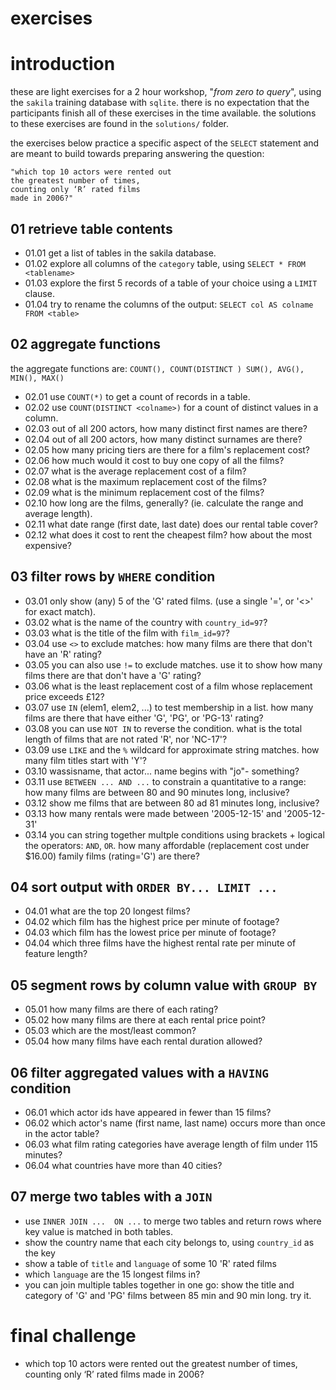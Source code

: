 exercises
===
# introduction 
these are light exercises for a 2 hour workshop, "_from zero to query_", using the `sakila` training database with `sqlite`. there is no expectation that the participants finish all of these exercises in the time available. the solutions to these exercises are found in the `solutions/` folder.

the exercises below practice a specific aspect of the `SELECT` statement and are meant to build towards preparing answering the question: 

```
"which top 10 actors were rented out 
the greatest number of times, 
counting only ‘R’ rated films 
made in 2006?"
```

## 01 retrieve table contents
* 01.01 get a list of tables in the sakila database.
* 01.02 explore all columns of the `category` table, using `SELECT * FROM <tablename>`
* 01.03 explore the first 5 records of a table of your choice using a `LIMIT` clause.
* 01.04 try to rename the columns of the output: `SELECT col AS colname FROM <table>`

## 02 aggregate functions
the aggregate functions are: `COUNT(), COUNT(DISTINCT ) SUM(), AVG(), MIN(), MAX()`

- 02.01 use `COUNT(*)` to get a count of records in a table.
- 02.02 use `COUNT(DISTINCT <colname>)` for a count of distinct values in a column.
- 02.03 out of all 200 actors, how many distinct first names are there?
- 02.04 out of all 200 actors, how many distinct surnames are there?
- 02.05 how many pricing tiers are there for a film's replacement cost?
- 02.06 how much would it cost to buy one copy of all the films?
- 02.07 what is the average replacement cost of a film?
- 02.08 what is the maximum replacement cost of the films?
- 02.09 what is the minimum replacement cost of the films?
- 02.10 how long are the films, generally? (ie. calculate the range and average length).
- 02.11 what date range (first date, last date) does our rental table cover?
- 02.12 what does it cost to rent the cheapest film? how about the most expensive?

## 03 filter rows by `WHERE` condition
- 03.01 only show (any) 5 of the 'G' rated films. (use a single '=', or '<>' for exact match).
- 03.02 what is the name of the country with `country_id=97`?
- 03.03 what is the title of the film with `film_id=97`?
- 03.04 use `<>` to exclude matches: how many films are there that don't have an 'R' rating?
- 03.05 you can also use `!=` to exclude matches. use it to show how many films there are that don't have a 'G' rating?
- 03.06 what is the least replacement cost of a film whose replacement price exceeds £12?
- 03.07 use `IN` (elem1, elem2, ...) to test membership in a list. how many films are there that have either 'G', 'PG', or 'PG-13' rating?
- 03.08 you can use `NOT IN` to reverse the condition. what is the total length of films that are not rated 'R', nor 'NC-17'?
- 03.09 use `LIKE` and the `%` wildcard for approximate string matches. how many film titles start with 'Y'?
- 03.10 wassisname, that actor... name begins with "jo"- something?
- 03.11 use `BETWEEN ... AND ...` to constrain a quantitative to a range: how many films are between 80 and 90 minutes long, inclusive?
- 03.12 show me films that are between 80 ad 81 minutes long, inclusive?
- 03.13 how many rentals were made between '2005-12-15' and '2005-12-31'
- 03.14 you can string together multple conditions using brackets + logical the operators: `AND`, `OR`. how many affordable (replacement cost under $16.00) family films (rating='G') are there?

## 04 sort output with `ORDER BY... LIMIT ...`
- 04.01 what are the top 20 longest films?
- 04.02 which film has the highest price per minute of footage?
- 04.03 which film has the lowest price per minute of footage?
- 04.04 which three films have the highest rental rate per minute of feature length?

## 05 segment rows by column value with `GROUP BY`
- 05.01 how many films are there of each rating?
- 05.02 how many films are there at each rental price point? 
- 05.03 which are the most/least common?
- 05.04 how many films have each rental duration allowed?

## 06 filter aggregated values with a `HAVING` condition
- 06.01 which actor ids have appeared in fewer than 15 films?
- 06.02 which actor's name (first name, last name) occurs more than once in the actor table?
- 06.03 what film rating categories have average length of film under 115 minutes?
- 06.04 what countries have more than 40 cities?

## 07 merge two tables with a `JOIN`
- use `INNER JOIN ...  ON ...` to merge two tables and return rows where key value is matched in both tables.
- show the country name that each city belongs to, using `country_id` as the key
- show a table of `title` and `language` of some 10 'R' rated films 
- which `language` are the 15 longest films in?
- you can join multiple tables together in one go: show the title and category of 'G' and 'PG' films between 85 min and 90 min long. try it.

# final challenge
- which top 10 actors were rented out the greatest number of times, counting only ‘R’ rated films made in 2006?

 
